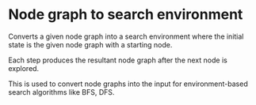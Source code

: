 # Node graph to search environment

Converts a given node graph into a search environment where the initial state is the given node graph with a starting node.

Each step produces the resultant node graph after the next node is explored.

This is used to convert node graphs into the input for environment-based search algorithms like BFS, DFS.
